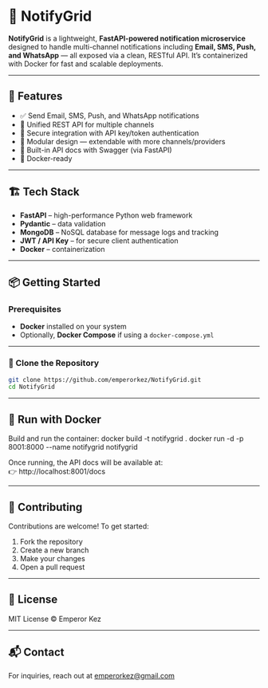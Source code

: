 # 🔔 NotifyGrid  

**NotifyGrid** is a lightweight, **FastAPI-powered notification microservice** designed to handle multi-channel notifications including **Email, SMS, Push, and WhatsApp** — all exposed via a clean, RESTful API. It’s containerized with Docker for fast and scalable deployments.  

---

## 🚀 Features  
- ✅ Send Email, SMS, Push, and WhatsApp notifications  
- 📨 Unified REST API for multiple channels  
- 🔐 Secure integration with API key/token authentication  
- 🧩 Modular design — extendable with more channels/providers  
- 📄 Built-in API docs with Swagger (via FastAPI)  
- 🐳 Docker-ready  

---

## 🏗️ Tech Stack  
- **FastAPI** – high-performance Python web framework  
- **Pydantic** – data validation  
- **MongoDB** – NoSQL database for message logs and tracking  
- **JWT / API Key** – for secure client authentication  
- **Docker** – containerization  

---

## 📦 Getting Started  

### Prerequisites  
- **Docker** installed on your system  
- Optionally, **Docker Compose** if using a `docker-compose.yml`  

---

### 🔧 Clone the Repository  
```bash
git clone https://github.com/emperorkez/NotifyGrid.git
cd NotifyGrid
```

---

## 🐳 Run with Docker

Build and run the container:
docker build -t notifygrid .
docker run -d -p 8001:8000 --name notifygrid notifygrid

Once running, the API docs will be available at:  
👉 http://localhost:8001/docs

---

## 🙌 Contributing
Contributions are welcome! To get started:
1. Fork the repository  
2. Create a new branch  
3. Make your changes  
4. Open a pull request  

---

## 📝 License
MIT License © Emperor Kez  

---

## 📬 Contact
For inquiries, reach out at emperorkez@gmail.com
